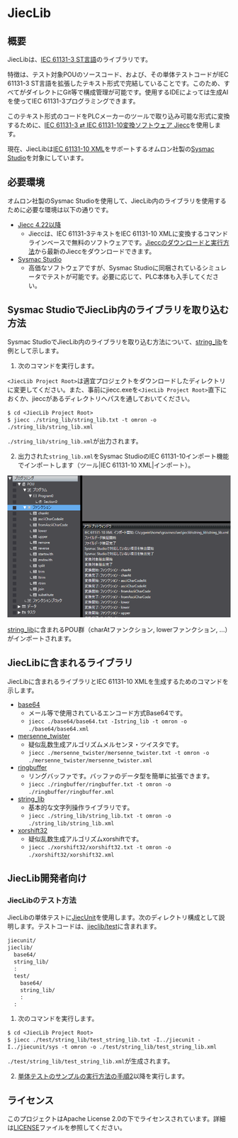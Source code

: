 # JiecLib

## 概要

JiecLibは、<a href="https://www.graviness.com/iec_61131-3/">IEC 61131-3 ST言語</a>のライブラリです。

特徴は、テスト対象POUのソースコード、および、その単体テストコードがIEC 61131-3 ST言語を拡張したテキスト形式で完結していることです。このため、すべてがダイレクトにGit等で構成管理が可能です。使用するIDEによっては生成AIを使ってIEC 61131-3プログラミングできます。

このテキスト形式のコードをPLCメーカーのツールで取り込み可能な形式に変換するために、[IEC 61131-3 ⇄ IEC 61131-10変換ソフトウェア Jiecc](https://www.graviness.com/iec_61131-3/jiecc.html)を使用します。

現在、JiecLibは[IEC 61131-10 XML](https://plcopen.org/sites/default/files/downloads/iec_61131-10_preview.pdf)をサポートするオムロン社製の[Sysmac Studio](https://www.fa.omron.co.jp/products/family/3077/download/software.html)を対象にしています。

## 必要環境

オムロン社製のSysmac Studioを使用して、JiecLib内のライブラリを使用するために必要な環境は以下の通りです。

* [Jiecc 4.22以降](https://www.graviness.com/iec_61131-3/jiecc.html#Header.Jiecc%E3%81%AE%E3%83%80%E3%82%A6%E3%83%B3%E3%83%AD%E3%83%BC%E3%83%89%E3%81%A8%E5%AE%9F%E8%A1%8C%E6%96%B9%E6%B3%95)
  * Jieccは、IEC 61131-3テキストをIEC 61131-10 XMLに変換するコマンドラインベースで無料のソフトウェアです。[Jieccのダウンロードと実行方法](https://www.graviness.com/iec_61131-3/jiecc.html#Header.Jiecc%E3%81%AE%E3%83%80%E3%82%A6%E3%83%B3%E3%83%AD%E3%83%BC%E3%83%89%E3%81%A8%E5%AE%9F%E8%A1%8C%E6%96%B9%E6%B3%95)から最新のJieccをダウンロードできます。
* [Sysmac Studio](https://www.fa.omron.co.jp/products/family/3077/download/software.html)
  * 高価なソフトウェアですが、Sysmac Studioに同梱されているシミュレータでテストが可能です。必要に応じて、PLC本体も入手してください。

## Sysmac StudioでJiecLib内のライブラリを取り込む方法

Sysmac StudioでJiecLib内のライブラリを取り込む方法について、[string_lib](./string_lib/string_lib.txt)を例として示します。

1. 次のコマンドを実行します。

`<JiecLib Project Root>`は適宜プロジェクトをダウンロードしたディレクトリに変更してください。また、事前にjiecc.exeを`<JiecLib Project Root>`直下におくか、jieccがあるディレクトリへパスを通しておいてください。

```
$ cd <JiecLib Project Root>
$ jiecc ./string_lib/string_lib.txt -t omron -o ./string_lib/string_lib.xml
```

`./string_lib/string_lib.xml`が出力されます。

2. 出力された`string_lib.xml`をSysmac StudioのIEC 61131-10インポート機能でインポートします（ツール|IEC 61131-10 XML|インポート）。

![string_lib.xmlインポート完了後の画面](./docs/screen_stringlib_import_completed.png)

[string_lib](./string_lib/string_lib.txt)に含まれるPOU群（charAtファンクション, lowerファンクション, ...）がインポートされます。

## JiecLibに含まれるライブラリ

JiecLibに含まれるライブラリとIEC 61131-10 XMLを生成するためのコマンドを示します。

* [base64](./base64)
  * メール等で使用されているエンコード方式Base64です。
  * `jiecc ./base64/base64.txt -Istring_lib -t omron -o ./base64/base64.xml`
* [mersenne_twister](./mersenne_twister)
  * 疑似乱数生成アルゴリズムメルセンヌ・ツイスタです。
  * `jiecc ./mersenne_twister/mersenne_twister.txt -t omron -o ./mersenne_twister/mersenne_twister.xml`
* [ringbuffer](./ringbuffer)
  * リングバッファです。バッファのデータ型を簡単に拡張できます。
  * `jiecc ./ringbuffer/ringbuffer.txt -t omron -o ./ringbuffer/ringbuffer.xml`
* [string_lib](./string_lib)
  * 基本的な文字列操作ライブラリです。
  * `jiecc ./string_lib/string_lib.txt -t omron -o ./string_lib/string_lib.xml`
* [xorshift32](./xorshift32)
  * 疑似乱数生成アルゴリズムxorshiftです。
  * `jiecc ./xorshift32/xorshift32.txt -t omron -o ./xorshift32/xorshift32.xml`

## JiecLib開発者向け

### JiecLibのテスト方法

JiecLibの単体テストに[JiecUnit](https://github.com/yunos0987/jiecunit)を使用します。次のディレクトリ構成として説明します。テストコードは、[jieclib/test](./test)に含まれます。

```
jiecunit/
jieclib/
  base64/
  string_lib/
  :
  test/
    base64/
    string_lib/
    :
  :
```

1. 次のコマンドを実行します。

```
$ cd <JiecLib Project Root>
$ jiecc ./test/string_lib/test_string_lib.txt -I../jiecunit -I../jiecunit/sys -t omron -o ./test/string_lib/test_string_lib.xml
```

`./test/string_lib/test_string_lib.xml`が生成されます。

2. [単体テストのサンプルの実行方法の手順2](https://github.com/yunos0987/jiecunit#%E5%8D%98%E4%BD%93%E3%83%86%E3%82%B9%E3%83%88%E3%81%AE%E3%82%B5%E3%83%B3%E3%83%97%E3%83%AB%E3%81%AE%E5%AE%9F%E8%A1%8C%E6%96%B9%E6%B3%95)以降を実行します。

## ライセンス

このプロジェクトはApache License 2.0の下でライセンスされています。詳細は[LICENSE](./LICENSE)ファイルを参照してください。
